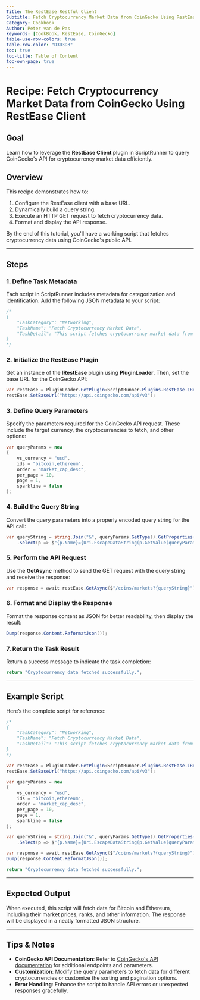 ```yaml
---
Title: The RestEase Restful Client
Subtitle: Fetch Cryptocurrency Market Data from CoinGecko Using RestEase Client
Category: Cookbook
Author: Peter van de Pas
keywords: [CookBook, RestEase, CoinGecko]
table-use-row-colors: true
table-row-color: "D3D3D3"
toc: true
toc-title: Table of Content
toc-own-page: true
---
```


# Recipe: Fetch Cryptocurrency Market Data from CoinGecko Using RestEase Client

## Goal

Learn how to leverage the **RestEase Client** plugin in ScriptRunner to query CoinGecko's API for cryptocurrency market data efficiently.

## Overview

This recipe demonstrates how to:
1. Configure the RestEase client with a base URL.
2. Dynamically build a query string.
3. Execute an HTTP GET request to fetch cryptocurrency data.
4. Format and display the API response.

By the end of this tutorial, you'll have a working script that fetches cryptocurrency data using CoinGecko's public API.

---

## Steps

### 1. Define Task Metadata

Each script in ScriptRunner includes metadata for categorization and identification. Add the following JSON metadata to your script:

```csharp
/*
{
    "TaskCategory": "Networking",
    "TaskName": "Fetch Cryptocurrency Market Data",
    "TaskDetail": "This script fetches cryptocurrency market data from CoinGecko."
}
*/
```

### 2. Initialize the RestEase Plugin

Get an instance of the **IRestEase** plugin using **PluginLoader**. Then, set the base URL for the CoinGecko API:

```csharp
var restEase = PluginLoader.GetPlugin<ScriptRunner.Plugins.RestEase.IRestEase>();
restEase.SetBaseUrl("https://api.coingecko.com/api/v3");
```

### 3. Define Query Parameters

Specify the parameters required for the CoinGecko API request. These include the target currency, the cryptocurrencies to fetch, and other options:

```csharp
var queryParams = new
{
    vs_currency = "usd",
    ids = "bitcoin,ethereum",
    order = "market_cap_desc",
    per_page = 10,
    page = 1,
    sparkline = false
};
```

### 4. Build the Query String

Convert the query parameters into a properly encoded query string for the API call:

```csharp
var queryString = string.Join("&", queryParams.GetType().GetProperties()
    .Select(p => $"{p.Name}={Uri.EscapeDataString(p.GetValue(queryParams)?.ToString() ?? string.Empty)}"));
```

### 5. Perform the API Request

Use the **GetAsync** method to send the GET request with the query string and receive the response:

```csharp
var response = await restEase.GetAsync($"/coins/markets?{queryString}");
```

### 6. Format and Display the Response

Format the response content as JSON for better readability, then display the result:

```csharp
Dump(response.Content.ReformatJson());
```

### 7. Return the Task Result

Return a success message to indicate the task completion:

```csharp
return "Cryptocurrency data fetched successfully.";
```

---

## Example Script

Here’s the complete script for reference:

```csharp
/*
{
    "TaskCategory": "Networking",
    "TaskName": "Fetch Cryptocurrency Market Data",
    "TaskDetail": "This script fetches cryptocurrency market data from CoinGecko."
}
*/

var restEase = PluginLoader.GetPlugin<ScriptRunner.Plugins.RestEase.IRestEase>();
restEase.SetBaseUrl("https://api.coingecko.com/api/v3");

var queryParams = new
{
    vs_currency = "usd",
    ids = "bitcoin,ethereum",
    order = "market_cap_desc",
    per_page = 10,
    page = 1,
    sparkline = false
};

var queryString = string.Join("&", queryParams.GetType().GetProperties()
    .Select(p => $"{p.Name}={Uri.EscapeDataString(p.GetValue(queryParams)?.ToString() ?? string.Empty)}"));

var response = await restEase.GetAsync($"/coins/markets?{queryString}");
Dump(response.Content.ReformatJson());

return "Cryptocurrency data fetched successfully.";
```

---

## Expected Output

When executed, this script will fetch data for Bitcoin and Ethereum, including their market prices, ranks, and other information. The response will be displayed in a neatly formatted JSON structure.

---

## Tips & Notes

- **CoinGecko API Documentation**: Refer to [CoinGecko's API documentation](https://www.coingecko.com/en/api/documentation) for additional endpoints and parameters.
- **Customization**: Modify the query parameters to fetch data for different cryptocurrencies or customize the sorting and pagination options.
- **Error Handling**: Enhance the script to handle API errors or unexpected responses gracefully.
